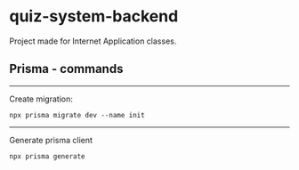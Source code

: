 # quiz-system-backend

Project made for Internet Application classes.

## Prisma - commands

---

Create migration:

    npx prisma migrate dev --name init

---

Generate prisma client

    npx prisma generate
